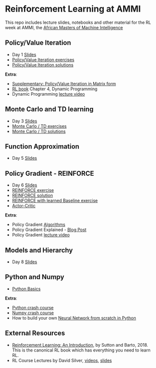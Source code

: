 # Reinforcement Learning at AMMI

This repo includes lecture slides, notebooks and other material for the RL week at AMMI, the [African Masters of Machine Intelligence](https://aims-ammi.com/)

## Policy/Value Iteration

- Day 1 [Slides](https://drive.google.com/file/d/1nV5uRjZ3tpLe9mxBP9-uEsSSnmjCuuAq/view?usp=sharing)
- [Policy/Value Iteration exercises](https://colab.research.google.com/drive/1afUECtd3IC65A7v46_CxWFF6p9DIvsEX)
- [Policy/Value Iteration solutions](https://colab.research.google.com/drive/1-hxzgqcjKE6jz5YEfqwwKA2UGjQLdcgD)

**Extra**:

- [Supplementary: Policy/Value Iteration in Matrix form](https://drive.google.com/file/d/1UR20JtQRjFyrvCseusVuPBmQIpB3XFAH/view?usp=sharing)
- [RL book](http://incompleteideas.net/book/the-book-2nd.html) Chapter 4, Dynamic Programming
- Dynamic Programming [lecture video](https://youtu.be/Nd1-UUMVfz4)

## Monte Carlo and TD learning

- Day 3 [Slides](https://www.dropbox.com/s/611hf9c4o9nwqhv/jpineau-AMMI-jan19-day3.pdf?dl=0)
- [Monte Carlo / TD exercises](https://github.com/andrecianflone/rl_at_ammi/blob/master/MonteCarlo_TD_exercise.ipynb)
- [Monte Carlo / TD solutions](https://github.com/andrecianflone/rl_at_ammi/blob/master/MonteCarlo_TD_solution.ipynb)

## Function Approximation

- Day 5 [Slides](https://www.dropbox.com/s/i299wbfft190vyj/jpineau-AMMI-jan19-day5.pdf?dl=0)

## Policy Gradient - REINFORCE

- Day 6 [Slides](https://drive.google.com/file/d/1I0yvIFIHfvkRwN_BL1K8gJZ7Hhj6buAl/view)
- [REINFORCE exercise](https://github.com/andrecianflone/rl_at_ammi/blob/master/REINFORCE_exercise.ipynb)
- [REINFORCE solution](https://github.com/andrecianflone/rl_at_ammi/blob/master/REINFORCE_solution.ipynb)
- [REINFORCE with learned Baseline exercise](https://github.com/andrecianflone/rl_at_ammi/blob/master/REINFORCE-learned-baseline_exercise.ipynb)
- [Actor-Critic](https://github.com/andrecianflone/rl_at_ammi/blob/master/Actor-Critic_exercise.ipynb)

**Extra**:

- Policy Gradient [Algorithms](https://lilianweng.github.io/lil-log/2018/04/08/policy-gradient-algorithms.html)
- Policy Gradient Explained - [Blog Post](https://medium.com/@jonathan_hui/rl-policy-gradients-explained-9b13b688b146)
- Policy Gradient [lecture video](https://www.youtube.com/watch?v=KHZVXao4qXs&t=3160s&index=8&list=PL7-jPKtc4r78-wCZcQn5IqyuWhBZ8fOxT)

## Models and Hierarchy

- Day 8 [Slides](https://drive.google.com/file/d/1ipZbvykJ5wlLmxOBMGvAzEWwNT1u9moQ/view)

## Python and Numpy

- [Python Basics](https://github.com/andrecianflone/rl_at_ammi/blob/master/Python_Basics.ipynb)

**Extra**:

- [Python crash course](https://drive.google.com/file/d/1Uumx3bCO5CyzSIzbcybxW30yeBG3bSnK/view)
- [Numpy crash course](https://drive.google.com/file/d/1labdEvCWP3-OnzWh97lCX-8VbKQV00cH/view)
- How to build your own [Neural Network from scratch in Python](https://towardsdatascience.com/how-to-build-your-own-neural-network-from-scratch-in-python-68998a08e4f6)

## External Resources

- [Reinforcement Learning: An Introduction](http://incompleteideas.net/book/the-book-2nd.html), by Sutton and Barto, 2018. This is the canonical RL book which has everything you need to learn RL.
- RL Course Lectures by David Silver, [videos](https://www.youtube.com/playlist?list=PL7-jPKtc4r78-wCZcQn5IqyuWhBZ8fOxT), [slides](http://www0.cs.ucl.ac.uk/staff/d.silver/web/Teaching.html)
